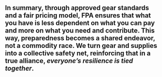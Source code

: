 In summary, through approved gear standards and a fair pricing model, FPA ensures that **what you have** is less dependent on **what you can pay** and more on **what you need and contribute**. This way, preparedness becomes a shared endeavor, not a commodity race. We turn gear and supplies into a collective safety net, reinforcing that in a true alliance, _everyone’s resilience is tied together_.  
---